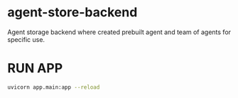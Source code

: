 # agent-store-backend
Agent storage backend where created prebuilt agent and team of agents for specific use.

# RUN APP 
```bash 
uvicorn app.main:app --reload
```
